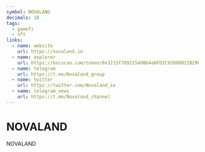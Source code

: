 ```yaml
---
symbol: NOVALAND
decimals: 18
tags:
  - gamefi
  - nft
links:
  - name: website
    url: https://novaland.io
  - name: explorer
    url: https://bscscan.com/token/0x3215f7D921549Bb4a8FD2C93D88021B2902e30d0
  - name: telegram
    url: https://t.me/Novaland_group
  - name: twitter
    url: https://twitter.com/Novaland_io
  - name: telegram_news
    url: https://t.me/Novaland_channel
---
```


# NOVALAND

NOVALAND
